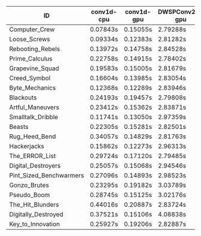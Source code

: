 |ID|conv1d-cpu|conv1d-gpu|DWSPConv2D-gpu|gemm-gpu|avg|
|-|-|-|-|-|-|
|Computer_Crew|0.07843s|0.15055s|2.79288s|1.68540s|1.17682s|
|Loose_Screws|0.09334s|0.12383s|2.81282s|1.75027s|1.19506s|
|Rebooting_Rebels|0.13972s|0.14758s|2.84528s|1.67453s|1.20178s|
|Prime_Calculus|0.22758s|0.14915s|2.78402s|1.66284s|1.20590s|
|Grapevine_Squad|0.19583s|0.15005s|2.81679s|1.70187s|1.21614s|
|Creed_Symbol|0.16604s|0.13985s|2.83054s|1.74249s|1.21973s|
|Byte_Mechanics|0.12368s|0.12289s|2.83946s|1.80704s|1.22327s|
|Blackouts|0.24193s|0.19457s|2.79808s|1.66381s|1.22460s|
|Artful_Maneuvers|0.23412s|0.15362s|2.83871s|1.72834s|1.23870s|
|Smalltalk_Dribble|0.11741s|0.13050s|2.97359s|1.79669s|1.25455s|
|Beasts|0.22305s|0.15281s|2.82501s|1.88222s|1.27077s|
|Rug_Heed_Bend|0.34057s|0.14829s|2.81763s|1.82739s|1.28347s|
|Hackerjacks|0.15862s|0.12273s|2.96313s|1.91132s|1.28895s|
|The_ERROR_List|0.29724s|0.17120s|2.79485s|1.93659s|1.29997s|
|Digital_Destroyers|0.25057s|0.15068s|2.94546s|1.88077s|1.30687s|
|Pint_Sized_Benchwarmers|0.27096s|0.14893s|2.98523s|1.88226s|1.32185s|
|Gonzo_Brutes|0.23295s|0.19182s|3.03789s|1.90240s|1.34127s|
|Pseudo_Boom|0.28745s|0.15125s|3.02176s|1.90690s|1.34184s|
|The_Hit_Blunders|0.44016s|0.20887s|2.83724s|1.88191s|1.34205s|
|Digitally_Destroyed|0.37521s|0.15106s|4.08838s|2.54178s|1.78911s|
|Key_to_Innovation|0.25927s|0.19206s|2.82887s|infs|infs|
